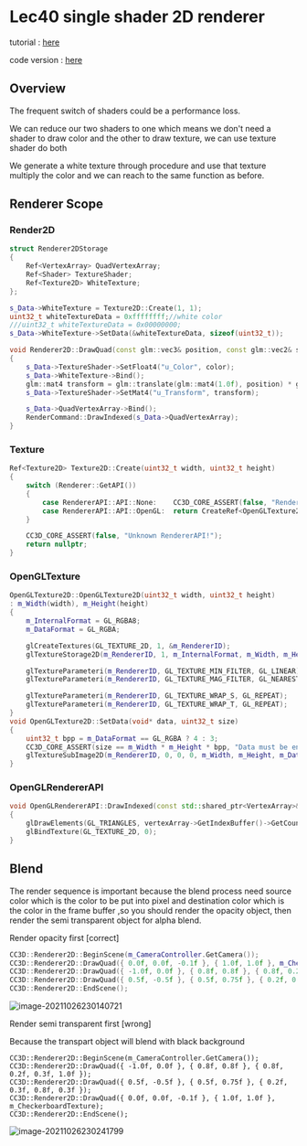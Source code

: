 # Lec40 single shader 2D renderer

tutorial : [here](https://www.youtube.com/watch?v=-myXuS3t1W4&list=PLlrATfBNZ98dC-V-N3m0Go4deliWHPFwT&index=54)

code version : [here](https://github.com/Graphic-researcher/Crosa-Conty-3D/tree/d0ed5fcaac8fe61612df7cb080aad29eac079edd/HTC/Project)

## Overview

The frequent switch of shaders could be a performance loss.

We can reduce our two shaders to one which means we don't need a shader to draw color and the other to draw texture, we can use texture shader do both

We generate a white texture through procedure and use that texture multiply the color and we can reach to the same function as before.

## Renderer Scope

### Render2D

```c++
struct Renderer2DStorage
{
    Ref<VertexArray> QuadVertexArray;
    Ref<Shader> TextureShader;
    Ref<Texture2D> WhiteTexture;
};

s_Data->WhiteTexture = Texture2D::Create(1, 1);
uint32_t whiteTextureData = 0xffffffff;//white color
///uint32_t whiteTextureData = 0x00000000;
s_Data->WhiteTexture->SetData(&whiteTextureData, sizeof(uint32_t));

void Renderer2D::DrawQuad(const glm::vec3& position, const glm::vec2& size, const glm::vec4& color)
{
    s_Data->TextureShader->SetFloat4("u_Color", color);
    s_Data->WhiteTexture->Bind();
    glm::mat4 transform = glm::translate(glm::mat4(1.0f), position) * glm::scale(glm::mat4(1.0f), { 	size.x, size.y, 1.0f });
    s_Data->TextureShader->SetMat4("u_Transform", transform);

    s_Data->QuadVertexArray->Bind();
    RenderCommand::DrawIndexed(s_Data->QuadVertexArray);
}
```

### Texture

```c++
Ref<Texture2D> Texture2D::Create(uint32_t width, uint32_t height)
{
    switch (Renderer::GetAPI())
    {
        case RendererAPI::API::None:    CC3D_CORE_ASSERT(false, "RendererAPI::None is currently not 		supported!"); return nullptr;
        case RendererAPI::API::OpenGL:  return CreateRef<OpenGLTexture2D>(width, height);
    }

    CC3D_CORE_ASSERT(false, "Unknown RendererAPI!");
    return nullptr;
}
```

### OpenGLTexture

```c++
OpenGLTexture2D::OpenGLTexture2D(uint32_t width, uint32_t height)
: m_Width(width), m_Height(height)
{
    m_InternalFormat = GL_RGBA8;
    m_DataFormat = GL_RGBA;

    glCreateTextures(GL_TEXTURE_2D, 1, &m_RendererID);
    glTextureStorage2D(m_RendererID, 1, m_InternalFormat, m_Width, m_Height);

    glTextureParameteri(m_RendererID, GL_TEXTURE_MIN_FILTER, GL_LINEAR);
    glTextureParameteri(m_RendererID, GL_TEXTURE_MAG_FILTER, GL_NEAREST);

    glTextureParameteri(m_RendererID, GL_TEXTURE_WRAP_S, GL_REPEAT);
    glTextureParameteri(m_RendererID, GL_TEXTURE_WRAP_T, GL_REPEAT);
}
void OpenGLTexture2D::SetData(void* data, uint32_t size)
{
    uint32_t bpp = m_DataFormat == GL_RGBA ? 4 : 3;
    CC3D_CORE_ASSERT(size == m_Width * m_Height * bpp, "Data must be entire texture!");
    glTextureSubImage2D(m_RendererID, 0, 0, 0, m_Width, m_Height, m_DataFormat, GL_UNSIGNED_BYTE, 		data);
}
```

### OpenGLRendererAPI

```c++
void OpenGLRendererAPI::DrawIndexed(const std::shared_ptr<VertexArray>& vertexArray)
{
    glDrawElements(GL_TRIANGLES, vertexArray->GetIndexBuffer()->GetCount(), GL_UNSIGNED_INT, 			nullptr);
    glBindTexture(GL_TEXTURE_2D, 0);
}
```

## Blend 

The render sequence is important because the blend process need source color which is the color to be put into pixel and  destination color which is the color in the frame buffer ,so you should render the opacity object, then render the semi transparent object for alpha blend.

Render opacity first [correct]

```c++
CC3D::Renderer2D::BeginScene(m_CameraController.GetCamera());
CC3D::Renderer2D::DrawQuad({ 0.0f, 0.0f, -0.1f }, { 1.0f, 1.0f }, m_CheckerboardTexture);//opacity 
CC3D::Renderer2D::DrawQuad({ -1.0f, 0.0f }, { 0.8f, 0.8f }, { 0.8f, 0.2f, 0.3f, 1.0f });//transparent
CC3D::Renderer2D::DrawQuad({ 0.5f, -0.5f }, { 0.5f, 0.75f }, { 0.2f, 0.3f, 0.8f, 0.3f });
CC3D::Renderer2D::EndScene();
```

![image-20211026230140721](https://i.loli.net/2021/10/26/h8Zw2ESdsmp7lbM.png)

Render semi transparent first [wrong]

Because the transpart object will blend with black background

```
CC3D::Renderer2D::BeginScene(m_CameraController.GetCamera());
CC3D::Renderer2D::DrawQuad({ -1.0f, 0.0f }, { 0.8f, 0.8f }, { 0.8f, 0.2f, 0.3f, 1.0f });
CC3D::Renderer2D::DrawQuad({ 0.5f, -0.5f }, { 0.5f, 0.75f }, { 0.2f, 0.3f, 0.8f, 0.3f });
CC3D::Renderer2D::DrawQuad({ 0.0f, 0.0f, -0.1f }, { 1.0f, 1.0f }, m_CheckerboardTexture);
CC3D::Renderer2D::EndScene();
```

![image-20211026230241799](https://i.loli.net/2021/10/26/w3WztDkgBK9a1mf.png)

